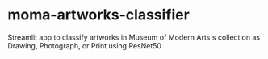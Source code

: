 # moma-artworks-classifier
Streamlit app to classify artworks in Museum of Modern Arts's collection as Drawing, Photograph, or Print using ResNet50
